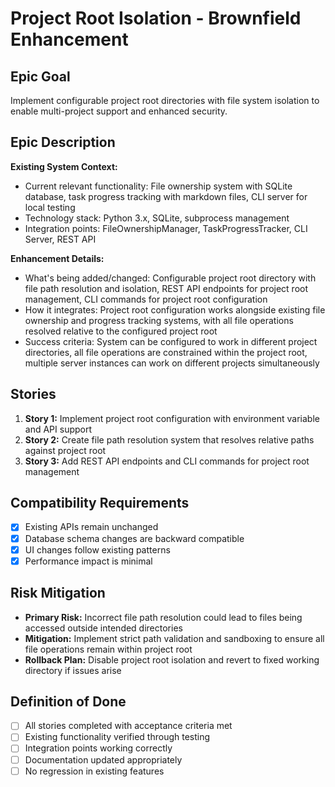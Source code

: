 # Project Root Isolation - Brownfield Enhancement

## Epic Goal

Implement configurable project root directories with file system isolation to enable multi-project support and enhanced security.

## Epic Description

**Existing System Context:**

- Current relevant functionality: File ownership system with SQLite database, task progress tracking with markdown files, CLI server for local testing
- Technology stack: Python 3.x, SQLite, subprocess management
- Integration points: FileOwnershipManager, TaskProgressTracker, CLI Server, REST API

**Enhancement Details:**

- What's being added/changed: Configurable project root directory with file path resolution and isolation, REST API endpoints for project root management, CLI commands for project root configuration
- How it integrates: Project root configuration works alongside existing file ownership and progress tracking systems, with all file operations resolved relative to the configured project root
- Success criteria: System can be configured to work in different project directories, all file operations are constrained within the project root, multiple server instances can work on different projects simultaneously

## Stories

1. **Story 1:** Implement project root configuration with environment variable and API support
2. **Story 2:** Create file path resolution system that resolves relative paths against project root
3. **Story 3:** Add REST API endpoints and CLI commands for project root management

## Compatibility Requirements

- [x] Existing APIs remain unchanged
- [x] Database schema changes are backward compatible
- [x] UI changes follow existing patterns
- [x] Performance impact is minimal

## Risk Mitigation

- **Primary Risk:** Incorrect file path resolution could lead to files being accessed outside intended directories
- **Mitigation:** Implement strict path validation and sandboxing to ensure all file operations remain within project root
- **Rollback Plan:** Disable project root isolation and revert to fixed working directory if issues arise

## Definition of Done

- [ ] All stories completed with acceptance criteria met
- [ ] Existing functionality verified through testing
- [ ] Integration points working correctly
- [ ] Documentation updated appropriately
- [ ] No regression in existing features